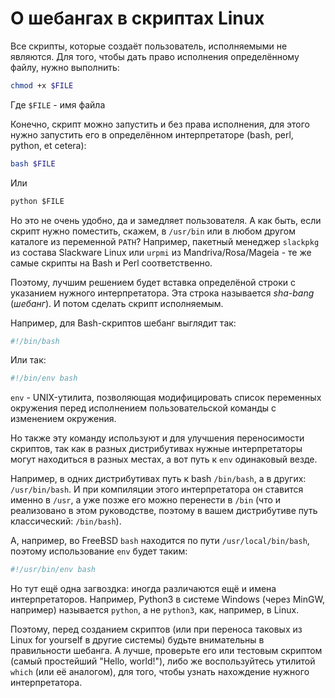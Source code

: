# О шебангах в скриптах Linux

Все скрипты, которые создаёт пользователь, исполняемыми не являются. Для того, чтобы дать право исполнения определённому файлу, нужно выполнить:

```bash
chmod +x $FILE
```

Где `$FILE` - имя файла

Конечно, скрипт можно запустить и без права исполнения, для этого нужно запустить его в определённом интерпретаторе (bash, perl, python, et cetera):

```bash
bash $FILE
```

Или

```python
python $FILE
```

Но это не очень удобно, да и замедляет пользователя. А как быть, если скрипт нужно поместить, скажем, в `/usr/bin` или в любом другом каталоге из переменной `PATH`? Например, пакетный менеджер `slackpkg` из состава Slackware Linux или `urpmi` из Mandriva/Rosa/Mageia - те же самые скрипты на Bash и Perl соответственно.

Поэтому, лучшим решением будет вставка определёной строки с указанием нужного интерпретатора. Эта строка называется _sha-bang_ (_шебанг_). И потом сделать скрипт исполняемым.

Например, для Bash-скриптов шебанг выглядит так:

```bash
#!/bin/bash
```

Или так:

```bash
#!/bin/env bash
```

`env` - UNIX-утилита, позволяющая модифицировать список переменных окружения перед исполнением пользовательской команды с изменением окружения.

Но также эту команду используют и для улучшения переносимости скриптов, так как в разных дистрибутивах нужные интерпретаторы могут находиться в разных местах, а вот путь к `env` одинаковый везде.

Например, в одних дистрибутивах путь к bash `/bin/bash`, а в других: `/usr/bin/bash`. И при компиляции этого интерпретатора он ставится именно в `/usr`, а уже позже его можно перенести в `/bin` (что и реализовано в этом руководстве, поэтому в вашем дистрибутиве путь классический: `/bin/bash`).

А, например, во FreeBSD `bash` находится по пути `/usr/local/bin/bash`, поэтому использование `env` будет таким:

```bash
#!/usr/bin/env bash
```

Но тут ещё одна загвоздка: иногда различаются ещё и имена интерпретаторов.
Например, Python3 в системе Windows (через MinGW, например) называется `python`, а не `python3`, как, например, в Linux.

Поэтому, перед созданием скриптов (или при переноса таковых из Linux for yourself в другие системы) будьте внимательны в правильности шебанга. А лучше, проверьте его или тестовым скриптом (самый простейший "Hello, world!"), либо же воспользуйтесь утилитой `which` (или её аналогом), для того, чтобы узнать нахождение нужного интерпретатора.

